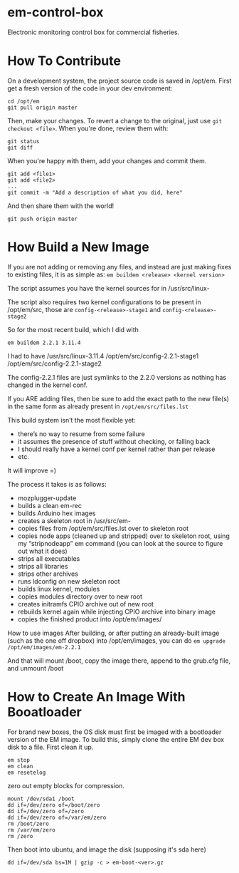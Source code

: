 em-control-box
==============

Electronic monitoring control box for commercial fisheries.

# How To Contribute

On a development system, the project source code is saved in /opt/em. First get a fresh version of the code in your dev environment:

```
cd /opt/em
git pull origin master
```

Then, make your changes. To revert a change to the original, just use `git checkout <file>`. When you're done, review them with:

```
git status
git diff
```

When you're happy with them, add your changes and commit them.

```
git add <file1>
git add <file2>
...
git commit -m "Add a description of what you did, here"
```

And then share them with the world!

```
git push origin master
```

# How Build a New Image

If you are not adding or removing any files, and instead are just making fixes to existing files, it is as simple as:
`em buildem <release> <kernel version>`

The script assumes you have the kernel sources for <kernel version> in /usr/src/linux-<kernel version>
 
The script also requires two kernel configurations to be present in /opt/em/src, those are
`config-<release>-stage1` and
`config-<release>-stage2`
 
So for the most recent build, which I did with
```
em buildem 2.2.1 3.11.4
```
 
I had to have
/usr/src/linux-3.11.4
/opt/em/src/config-2.2.1-stage1
/opt/em/src/config-2.2.1-stage2
 
The config-2.2.1 files are just symlinks to the 2.2.0 versions as nothing has changed in the kernel conf.
 
If you ARE adding files, then be sure to add the exact path to the new file(s) in the same form as already present in
`/opt/em/src/files.lst`
 
This build system isn’t the most flexible yet:
- there’s no way to resume from some failure
- it assumes the presence of stuff without checking, or falling back
- I should really have a kernel conf per kernel rather than per release
- etc.
 
It will improve =)

The process it takes is as follows:
 
* mozplugger-update
* builds a clean em-rec
* builds Arduino hex images
* creates a skeleton root in /usr/src/em-<release>
* copies files from /opt/em/src/files.lst over to skeleton root
* copies node apps (cleaned up and stripped) over to skeleton root, using my “stripnodeapp” em command (you can look at the source to figure out what it does)
* strips all executables
* strips all libraries
* strips other archives
* runs ldconfig on new skeleton root
* builds linux kernel, modules
* copies modules directory over to new root
* creates initramfs CPIO archive out of new root
* rebuilds kernel again while injecting CPIO archive into binary image
* copies the finished product into /opt/em/images/
 
How to use images
After building, or after putting an already-built image (such as the one off dropbox) into /opt/em/images, you can do
`em upgrade /opt/em/images/em-2.2.1`
 
And that will mount /boot, copy the image there, append to the grub.cfg file, and unmount /boot


# How to Create An Image With Booatloader

For brand new boxes, the OS disk must first be imaged with a bootloader version of the EM image. To build this, simply clone the entire EM dev box disk to a file. First clean it up.

```
em stop
em clean
em resetelog
```

zero out empty blocks for compression.
```
mount /dev/sda1 /boot
dd if=/dev/zero of=/boot/zero
dd if=/dev/zero of=/zero
dd if=/dev/zero of=/var/em/zero
rm /boot/zero
rm /var/em/zero
rm /zero
```

Then boot into ubuntu, and image the disk (supposing it's sda here)
```
dd if=/dev/sda bs=1M | gzip -c > em-boot-<ver>.gz
```
